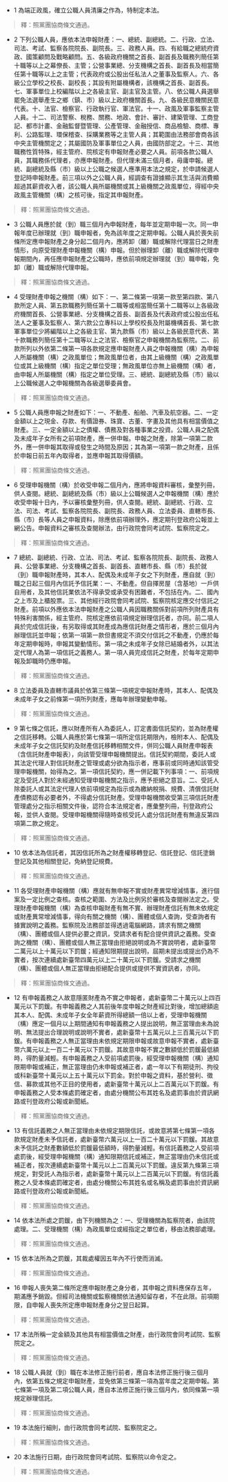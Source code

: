 * 1 為端正政風，確立公職人員清廉之作為，特制定本法。

> 釋：照黨團協商條文通過。

* 2 下列公職人員，應依本法申報財產：一、總統、副總統。二、行政、立法、司法、考試、監察各院院長、副院長。三、政務人員。四、有給職之總統府資政、國策顧問及戰略顧問。五、各級政府機關之首長、副首長及職務列簡任第十職等以上之幕僚長、主管；公營事業總、分支機構之首長、副首長及相當簡任第十職等以上之主管；代表政府或公股出任私法人之董事及監察人。六、各級公立學校之校長、副校長；其設有附屬機構者，該機構之首長、副首長。七、軍事單位上校編階以上之各級主官、副主官及主管。八、依公職人員選舉罷免法選舉產生之鄉（鎮、市）級以上政府機關首長。九、各級民意機關民意代表。十、法官、檢察官、行政執行官、軍法官。十一、政風及軍事監察主管人員。十二、司法警察、稅務、關務、地政、會計、審計、建築管理、工商登記、都市計畫、金融監督暨管理、公產管理、金融授信、商品檢驗、商標、專利、公路監理、環保稽查、採購業務等之主管人員；其範圍由法務部會商各該中央主管機關定之；其屬國防及軍事單位之人員，由國防部定之。十三、其他職務性質特殊，經主管府、院核定有申報財產必要之人員。前項各款公職人員，其職務係代理者，亦應申報財產。但代理未滿三個月者，毋庸申報。總統、副總統及縣（市）級以上公職之候選人應準用本法之規定，於申請候選人登記時申報財產。前三項以外之公職人員，經調查有證據顯示其生活與消費顯超過其薪資收入者，該公職人員所屬機關或其上級機關之政風單位，得經中央政風主管機關（構）之核可後，指定其申報財產。

> 釋：照黨團協商條文通過。

* 3 公職人員應於就（到）職三個月內申報財產，每年並定期申報一次。同一申報年度已辦理就（到）職申報者，免為該年度之定期申報。公職人員於喪失前條所定應申報財產之身分起二個月內，應將卸（離）職或解除代理當日之財產情形，向原受理財產申報機關（構）申報。但於辦理卸（離）職或解除代理申報期間內，再任應申報財產之公職時，應依前項規定辦理就（到）職申報，免卸（離）職或解除代理申報。

> 釋：照黨團協商條文通過。

* 4 受理財產申報之機關（構）如下：一、第二條第一項第一款至第四款、第八款所定人員、第五款職務列簡任第十二職等或相當簡任第十二職等以上各級政府機關首長、公營事業總、分支機構之首長、副首長及代表政府或公股出任私法人之董事及監察人、第六款公立專科以上學校校長及附屬機構首長、第七款軍事單位少將編階以上之各級主官、第九款縣（市）級以上各級民意代表、第十款職務列簡任第十二職等以上之法官、檢察官之申報機關為監察院。二、前款所列以外依第二條第一項各款規定應申報財產人員之申報機關（構）為申報人所屬機關（構）之政風單位；無政風單位者，由其上級機關（構）之政風單位或其上級機關（構）指定之單位受理；無政風單位亦無上級機關（構）者，由申報人所屬機關（構）指定之單位受理。三、總統、副總統及縣（市）級以上公職候選人之申報機關為各級選舉委員會。

> 釋：照黨團協商條文通過。

* 5 公職人員應申報之財產如下：一、不動產、船舶、汽車及航空器。二、一定金額以上之現金、存款、有價證券、珠寶、古董、字畫及其他具有相當價值之財產。三、一定金額以上之債權、債務及對各種事業之投資。公職人員之配偶及未成年子女所有之前項財產，應一併申報。申報之財產，除第一項第二款外，應一併申報其取得或發生之時間及原因；其為第一項第一款之財產，且係於申報日前五年內取得者，並應申報其取得價額。

> 釋：照黨團協商條文通過。

* 6 受理申報機關（構）於收受申報二個月內，應將申報資料審核，彙整列冊，供人查閱。總統、副總統及縣（市）級以上公職候選人之申報機關（構）應於收受申報十日內，予以審核彙整列冊，供人查閱。總統、副總統、行政、立法、司法、考試、監察各院院長、副院長、政務人員、立法委員、直轄市長、縣（市）長等人員之申報資料，除應依前項辦理外，應定期刊登政府公報並上網公告。申報資料之審核及查閱辦法，由行政院會同考試院、監察院定之。

> 釋：照黨團協商條文通過。

* 7 總統、副總統、行政、立法、司法、考試、監察各院院長、副院長、政務人員、公營事業總、分支機構之首長、副首長、直轄市長、縣（市）長於就（到）職申報財產時，其本人、配偶及未成年子女之下列財產，應自就（到）職之日起三個月內信託予信託業：一、不動產。但自擇房屋（含基地）一戶供自用者，及其他信託業依法不得承受或承受有困難者，不包括在內。二、國內之上市及上櫃股票。三、其他經行政院會同考試院、監察院核定應交付信託之財產。前項以外應依本法申報財產之公職人員因職務關係對前項所列財產具有特殊利害關係，經主管府、院核定應依前項規定辦理信託者，亦同。前二項人員於完成信託後，有另取得或其財產成為應信託財產之情形者，應於三個月內辦理信託並申報；依第一項第一款但書規定不須交付信託之不動產，仍應於每年定期申報時，申報其變動情形。第一項之未成年子女除已結婚者外，以其法定代理人為第一項信託之義務人。第一項人員完成信託之財產，於每年定期申報及卸職時仍應申報。

> 釋：照黨團協商條文通過。

* 8 立法委員及直轄市議員於依第三條第一項規定申報財產時，其本人、配偶及未成年子女之前條第一項所列財產，應每年辦理變動申報。

> 釋：照黨團協商條文通過。

* 9 第七條之信託，應以財產所有人為委託人，訂定書面信託契約，並為財產權之信託移轉。公職人員應於第七條第一項所定信託期限內，檢附本人、配偶及未成年子女之信託契約及財產信託移轉相關文件，併同公職人員財產申報表（含信託財產申報表），向該管受理申報機關提出。信託契約期間，委託人或其法定代理人對信託財產之管理或處分欲為指示者，應事前或同時通知該管受理申報機關，始得為之。第一項信託契約，應一併記載下列事項：一、前項規定及受託人對於未經通知受理申報機關之指示，應予拒絕之意旨。二、受託人除委託人或其法定代理人依前項規定為指示或為繳納稅捐、規費、清償信託財產債務認有必要者外，不得處分信託財產。受理申報機關收受第三項信託財產管理處分之指示相關文件後，認符合本法規定者，應彙整列冊，刊登政府公報，並供人查閱。受理申報機關得隨時查核受託人處分信託財產有無違反第四項第二款之規定。

> 釋：照黨團協商條文通過。

* 10 依本法為信託者，其因信託所為之財產權移轉登記、信託登記、信託塗銷登記及其他相關登記，免納登記規費。

> 釋：照黨團協商條文通過。

* 11 各受理財產申報機關（構）應就有無申報不實或財產異常增減情事，進行個案及一定比例之查核。查核之範圍、方法及比例另於審核及查閱辦法定之。受理財產申報機關（構）為查核申報財產有無不實、辦理財產信託有無未依規定或財產異常增減情事，得向有關之機關（構）、團體或個人查詢，受查詢者有據實說明之義務。監察院及法務部並得透過電腦網路，請求有關之機關（構）、團體或個人提供必要之資訊，受請求者有配合提供資訊之義務。受查詢之機關（構）、團體或個人無正當理由拒絕說明或為不實說明者，處新臺幣二萬元以上十萬元以下罰鍰；經通知限期提出說明，屆期未提出或提出仍為不實者，按次連續處新臺幣四萬元以上二十萬元以下罰鍰。受請求之機關（構）、團體或個人無正當理由拒絕配合提供或提供不實資訊者，亦同。

> 釋：照黨團協商條文通過。

* 12 有申報義務之人故意隱匿財產為不實之申報者，處新臺幣二十萬元以上四百萬元以下罰鍰。有申報義務之人其前後年度申報之財產經比對後，增加總額逾其本人、配偶、未成年子女全年薪資所得總額一倍以上者，受理申報機關（構）應定一個月以上期間通知有申報義務之人提出說明，無正當理由未為說明、無法提出合理說明或說明不實者，處新臺幣十五萬元以上三百萬元以下罰鍰。有申報義務之人無正當理由未依規定期限申報或故意申報不實者，處新臺幣六萬元以上一百二十萬元以下罰鍰。其故意申報不實之數額低於罰鍰最低額時，得酌量減輕。有申報義務之人受前項處罰後，經受理申報機關（構）通知限期申報或補正，無正當理由仍未申報或補正者，處一年以下有期徒刑、拘役或科新臺幣十萬元以上五十萬元以下罰金。對於申報之資料，基於營利、徵信、募款或其他不正目的使用者，處新臺幣十萬元以上二百萬元以下罰鍰。有申報義務之人受本條處罰確定者，由處分機關公布其姓名及處罰事由於資訊網路或刊登政府公報或新聞紙。

> 釋：照黨團協商條文通過。

* 13 有信託義務之人無正當理由未依規定期限信託，或故意將第七條第一項各款規定財產未予信託者，處新臺幣六萬元以上一百二十萬元以下罰鍰。其故意未予信託之財產數額低於罰鍰最低額時，得酌量減輕。有信託義務之人受前項處罰後，經受理申報機關（構）通知限期信託或補正，無正當理由仍未信託或補正者，按次連續處新臺幣十萬元以上二百萬元以下罰鍰。違反第九條第三項規定，對受託人為指示者，處新臺幣十萬元以上二百萬元以下罰鍰。有信託義務之人受本條處罰確定者，由處分機關公布其姓名或名稱及處罰事由於資訊網路或刊登政府公報或新聞紙。

> 釋：照黨團協商條文通過。

* 14 依本法所處之罰鍰，由下列機關為之：一、受理機關為監察院者，由該院處理。二、受理機關（構）為政風單位或經指定之單位者，移由法務部處理。

> 釋：照黨團協商條文通過。

* 15 依本法所為之罰鍰，其裁處權因五年內不行使而消滅。

> 釋：照黨團協商條文通過。

* 16 申報人喪失第二條所定應申報財產之身分者，其申報之資料應保存五年，期滿應予銷毀。但經司法機關或監察機關依法通知留存者，不在此限。前項期限，自申報人喪失所定應申報財產身分之翌日起算。

> 釋：照黨團協商條文通過。

* 17 本法所稱一定金額及其他具有相當價值之財產，由行政院會同考試院、監察院定之。

> 釋：照黨團協商條文通過。

* 18 公職人員就（到）職在本法修正施行前者，應自本法修正施行後三個月內，依第五條之規定申報財產，並免依第三條第一項為當年度之定期申報。第七條第一項及第二項公職人員，應自本法修正施行後三個月內，依同條第一項規定辦理信託。

> 釋：照黨團協商條文通過。

* 19 本法施行細則，由行政院會同考試院、監察院定之。

> 釋：照黨團協商條文通過。

* 20 本法施行日期，由行政院會同考試院、監察院以命令定之。

> 釋：照黨團協商條文通過。

